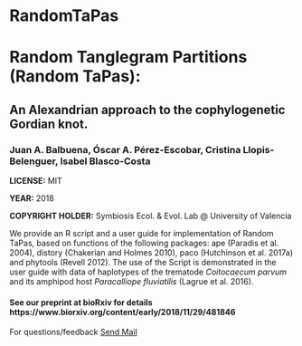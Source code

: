 # RandomTaPas
<h1>Random Tanglegram Partitions (Random TaPas):</h1>
<h2>An Alexandrian approach to the cophylogenetic Gordian knot.</h2>
<h3>Juan A. Balbuena, Óscar A. Pérez-Escobar, Cristina Llopis-Belenguer, Isabel Blasco-Costa</h3>
<p><b>LICENSE:</b> MIT </p> 
<p><b>YEAR:</b> 2018  </p> 
<p><b>COPYRIGHT HOLDER:</b> Symbiosis Ecol. & Evol. Lab @ University of Valencia</p>
<p>We provide an R script and a user guide for implementation of Random TaPas, based on functions of the following packages: ape (Paradis et al. 2004), distory (Chakerian and Holmes 2010), paco (Hutchinson et al. 2017a) and phytools (Revell 2012). The use of the Script is demonstrated in the user guide with data of haplotypes of the trematode <i>Coitocaecum parvum</i> and its amphipod host <i>Paracalliope fluviatilis</i> (Lagrue et al. 2016). </p>
<h4>See our preprint at bioRxiv for details https://www.biorxiv.org/content/early/2018/11/29/481846</h4>
<p>For questions/feedback <a href="mailto:j.a.balbuena@uv.es"</a> Send Mail </p>
